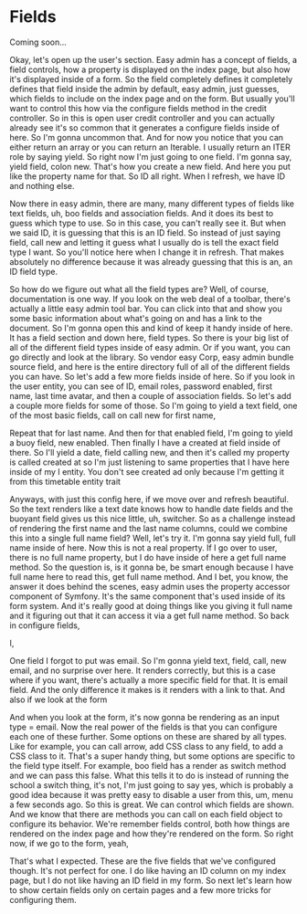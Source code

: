 # Fields

Coming soon...

Okay, let's open up the user's section. Easy admin has a concept of fields, a field
controls, how a property is displayed on the index page, but also how it's displayed
inside of a form. So the field completely defines it completely defines that field
inside the admin by default, easy admin, just guesses, which fields to include on the
index page and on the form. But usually you'll want to control this how via the
configure fields method in the credit controller. So in this is open user credit
controller and you can actually already see it's so common that it generates a
configure fields inside of here. So I'm gonna uncommon that. And for now you notice
that you can either return an array or you can return an Iterable. I usually return
an ITER role by saying yield. So right now I'm just going to one field. I'm gonna
say, yield field, colon new. That's how you create a new field. And here you put like
the property name for that. So ID all right. When I refresh, we have ID and nothing
else.

Now there in easy admin, there are many, many different types of fields like text
fields, uh, boo fields and association fields. And it does its best to guess which
type to use. So in this case, you can't really see it. But when we said ID, it is
guessing that this is an ID field. So instead of just saying field, call new and
letting it guess what I usually do is tell the exact field type I want. So you'll
notice here when I change it in refresh. That makes absolutely no difference because
it was already guessing that this is an, an ID field type.

So how do we figure out what all the field types are? Well, of course, documentation
is one way. If you look on the web deal of a toolbar, there's actually a little easy
admin tool bar. You can click into that and show you some basic information about
what's going on and has a link to the document. So I'm gonna open this and kind of
keep it handy inside of here. It has a field section and down here, field types. So
there is your big list of all of the different field types inside of easy admin. Or
if you want, you can go directly and look at the library. So vendor easy Corp, easy
admin bundle source field, and here is the entire directory full of all of the
different fields you can have. So let's add a few more fields inside of here. So if
you look in the user entity, you can see of ID, email roles, password enabled, first
name, last time avatar, and then a couple of association fields. So let's add a
couple more fields for some of those. So I'm going to yield a text field, one of the
most basic fields, call on call new for first name,

Repeat that for last name. And then for that enabled field, I'm going to yield a buoy
field, new enabled. Then finally I have a created at field inside of there. So I'll
yield a date, field calling new, and then it's called my property is called created
at so I'm just listening to same properties that I have here inside of my I entity.
You don't see created ad only because I'm getting it from this timetable entity trait

Anyways, with just this config here, if we move over and refresh beautiful. So the
text renders like a text date knows how to handle date fields and the buoyant field
gives us this nice little, uh, switcher. So as a challenge instead of rendering the
first name and the last name columns, could we combine this into a single full name
field? Well, let's try it. I'm gonna say yield full, full name inside of here. Now
this is not a real property. If I go over to user, there is no full name property,
but I do have inside of here a get full name method. So the question is, is it gonna
be, be smart enough because I have full name here to read this, get full name method.
And I bet, you know, the answer it does behind the scenes, easy admin uses the
property accessor component of Symfony. It's the same component that's used inside of
its form system. And it's really good at doing things like you giving it full name
and it figuring out that it can access it via a get full name method. So back in
configure fields,

I,

One field I forgot to put was email. So I'm gonna yield text, field, call, new email,
and no surprise over here. It renders correctly, but this is a case where if you
want, there's actually a more specific field for that. It is email field. And the
only difference it makes is it renders with a link to that. And also if we look at
the form

And when you look at the form, it's now gonna be rendering as an input type = email.
Now the real power of the fields is that you can configure each one of these further.
Some options on these are shared by all types. Like for example, you can call arrow,
add CSS class to any field, to add a CSS class to it. That's a super handy thing, but
some options are specific to the field type itself. For example, boo field has a
render as switch method and we can pass this false. What this tells it to do is
instead of running the school a switch thing, it's not, I'm just going to say yes,
which is probably a good idea because it was pretty easy to disable a user from this,
um, menu a few seconds ago. So this is great. We can control which fields are shown.
And we know that there are methods you can call on each field object to configure its
behavior. We're remember fields control, both how things are rendered on the index
page and how they're rendered on the form. So right now, if we go to the form, yeah,

That's what I expected. These are the five fields that we've configured though. It's
not perfect for one. I do like having an ID column on my index page, but I do not
like having an ID field in my form. So next let's learn how to show certain fields
only on certain pages and a few more tricks for configuring them.

